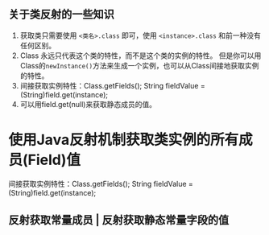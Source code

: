 ---
---

## 关于类反射的一些知识

1. 获取类只需要使用 `<类名>.class` 即可，使用 `<instance>.class` 和前一种没有任何区别。
2. Class 永远只代表这个类的特性，而不是这个类的实例的特性。
   但是你可以用Class的`newInstance()`方法来生成一个实例，也可以从Class间接地获取实例的特性。
3. 间接获取实例特性：Class.getFields(); String fieldValue = (String)field.get(instance);
4. 可以用field.get(null)来获取静态成员的值。

# 使用Java反射机制获取类实例的所有成员(Field)值

间接获取实例特性：Class.getFields(); String fieldValue = (String)field.get(instance);

## 反射获取常量成员 | 反射获取静态常量字段的值

